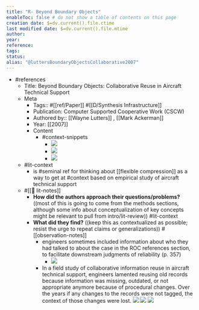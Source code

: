 ```yaml
---
title: "R- Beyond Boundary Objects"
enableToc: false # do not show a table of contents on this page
creation date: $=dv.current().file.ctime
last modified date: $=dv.current().file.mtime
author: 
year:
reference: 
tags: 
status: 
alias: "@luttersBoundaryObjectsCollaborative2007"
---
```

- #references
    - Title: Beyond Boundary Objects: Collaborative Reuse in Aircraft Technical Support
    - Meta
        - Tags:: #[[ref/Paper]] #[[D/Synthesis Infrastructure]]
        - Publication: Computer Supported Cooperative Work (CSCW)
        - Authored by::  [[Wayne Lutters]] ,  [[Mark Ackerman]]
        - Year: [[2007]]
        - Content
            - #context-snippets
                - ![](https://firebasestorage.googleapis.com/v0/b/firescript-577a2.appspot.com/o/imgs%2Fapp%2Fmegacoglab%2FNYuuWA8u30.png?alt=media&token=9373424d-e37a-4087-acb4-2a81b14b4c90)
                - ![](https://firebasestorage.googleapis.com/v0/b/firescript-577a2.appspot.com/o/imgs%2Fapp%2Fmegacoglab%2F1E7PICjFNA.png?alt=media&token=eedfa6d7-109a-49f2-b5ee-a188621a56ee)
                - ![](https://firebasestorage.googleapis.com/v0/b/firescript-577a2.appspot.com/o/imgs%2Fapp%2Fmegacoglab%2FYYrLEASOci.png?alt=media&token=620a5b60-4f92-4f2a-9268-64e4a4fab994)
    - #lit-context
        - is #seminal ref for thinking about [[flexible compression]] as a way to get at #context  based on empirical study of aircraft technical support
    - #[[📝 lit-notes]]
        - **How did the authors approach their questions/problems?** ((most of this is going to come from the methods sections, although some info about conceptualization of key concepts might be relevant to pull from intro/lit-review)) #lit-context
        - **What did they find?** ((keep this as contextualized as possible; resist the urge to repeat claims or generalizations)) #[[observation-notes]]
            - engineers sometimes included information about who they had talked to about the case in the ROC references section, to facilitate downstream judgments of reliability (p. 357)
                - ![](https://firebasestorage.googleapis.com/v0/b/firescript-577a2.appspot.com/o/imgs%2Fapp%2Fmegacoglab%2FdirZWk5ezS?alt=media&token=f19f4505-7e37-4a9f-b177-599ed78e8869)
            - In a field study of collaborative information reuse in aircraft technical support, engineers lamented reusing old records because information was missing, outdated, or not appropriate anymore because of procedural changes. Over the years if any changes to the records were not tagged, the context of those changes were lost.
                ![](https://firebasestorage.googleapis.com/v0/b/firescript-577a2.appspot.com/o/imgs%2Fapp%2Fmegacoglab%2FuEK3Mxh7LT.png?alt=media&token=04134bdb-948a-4994-8203-92487faefbd1)
                ![](https://firebasestorage.googleapis.com/v0/b/firescript-577a2.appspot.com/o/imgs%2Fapp%2Fmegacoglab%2FCAuivC9ftx.png?alt=media&token=20b3b6d2-5da8-4d72-8209-606df2a9f45b)
                ![](https://firebasestorage.googleapis.com/v0/b/firescript-577a2.appspot.com/o/imgs%2Fapp%2Fmegacoglab%2Fof2_R7gYN5.png?alt=media&token=0cf05b15-bf9a-44a7-bf41-acaae6c09864)
